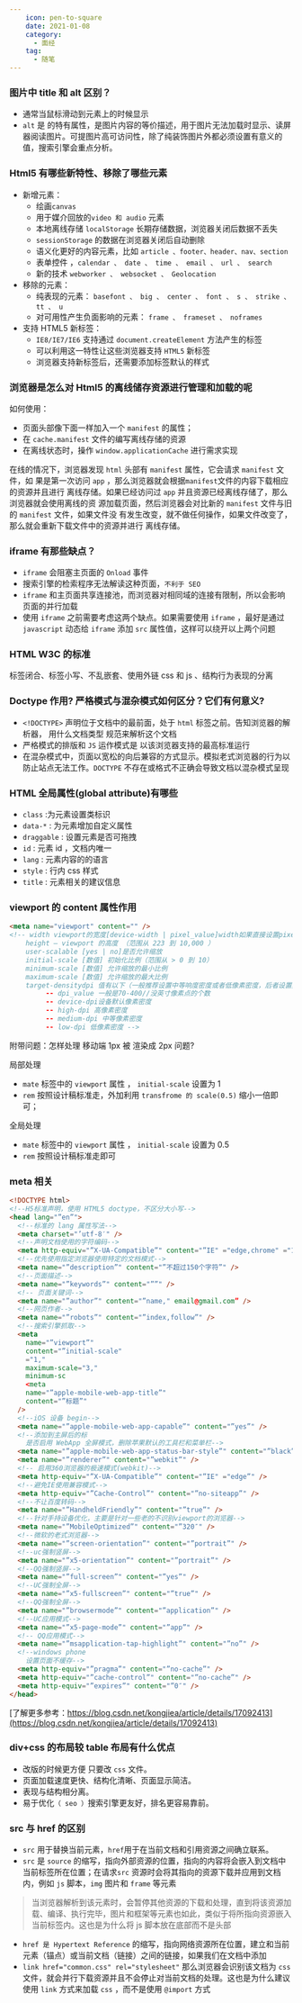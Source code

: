 ```yaml
---    
    icon: pen-to-square
    date: 2021-01-08
    category:
      - 面经
    tag:
      - 随笔
---
```


### 图片中 title 和 alt 区别？

- 通常当⿏标滑动到元素上的时候显示
- `alt` 是 的特有属性，是图⽚内容的等价描述，⽤于图⽚⽆法加载时显示、读屏器阅读图⽚。可提图⽚⾼可访问性，除了纯装饰图⽚外都必须设置有意义的值，搜索引擎会重点分析。

### Html5 有哪些新特性、移除了哪些元素

- 新增元素：
  - 绘画`canvas`
  - 用于媒介回放的`video 和 audio` 元素
  - 本地离线存储 `localStorage` 长期存储数据，浏览器关闭后数据不丢失
  - `sessionStorage` 的数据在浏览器关闭后自动删除
  - 语义化更好的内容元素，比如 `article 、footer、header、nav、section`
  - 表单控件 ，`calendar 、 date 、 time 、 email 、 url 、 search`
  - 新的技术 `webworker 、 websocket 、 Geolocation`
- 移除的元素：
  - 纯表现的元素： `basefont 、 big 、 center 、 font 、 s 、 strike 、 tt 、 u`
  - 对可⽤性产⽣负⾯影响的元素： `frame 、 frameset 、 noframes`
- ⽀持 HTML5 新标签：
  - `IE8/IE7/IE6` ⽀持通过 `document.createElement` ⽅法产⽣的标签
  - 可以利⽤这⼀特性让这些浏览器⽀持 `HTML5` 新标签
  - 浏览器⽀持新标签后，还需要添加标签默认的样式

### 浏览器是怎么对 Html5 的离线储存资源进⾏管理和加载的呢

如何使⽤：

- ⻚⾯头部像下⾯⼀样加⼊⼀个 `manifest` 的属性；
- 在 `cache.manifest` ⽂件的编写离线存储的资源
- 在离线状态时，操作 `window.applicationCache` 进⾏需求实现

在线的情况下，浏览器发现 `html` 头部有 `manifest` 属性，它会请求 `manifest` ⽂件，如 果是第⼀次访问 `app` ，那么浏览器就会根据`manifest`⽂件的内容下载相应的资源并且进⾏ 离线存储。如果已经访问过 `app` 并且资源已经离线存储了，那么浏览器就会使⽤离线的资 源加载⻚⾯，然后浏览器会对⽐新的 `manifest` ⽂件与旧的 `manifest` ⽂件，如果⽂件没 有发⽣改变，就不做任何操作，如果⽂件改变了，那么就会重新下载⽂件中的资源并进⾏ 离线存储。

### iframe 有那些缺点？

- `iframe` 会阻塞主⻚⾯的 `Onload` 事件
- 搜索引擎的检索程序⽆法解读这种⻚⾯，`不利于 SEO`
- `iframe` 和主⻚⾯共享连接池，⽽浏览器对相同域的连接有限制，所以会影响⻚⾯的并⾏加载
- 使⽤ `iframe` 之前需要考虑这两个缺点。如果需要使⽤ `iframe` ，最好是通过`javascript` 动态给 `iframe` 添加 `src` 属性值，这样可以绕开以上两个问题

### HTML W3C 的标准

标签闭合、标签⼩写、不乱嵌套、使⽤外链 css 和 js 、结构⾏为表现的分离

### Doctype 作⽤? 严格模式与混杂模式如何区分？它们有何意义?

- `<!DOCTYPE>` 声明位于⽂档中的最前⾯，处于 `html` 标签之前。告知浏览器的解析器， ⽤什么⽂档类型 规范来解析这个⽂档
- 严格模式的排版和 `JS` 运作模式是 以该浏览器⽀持的最⾼标准运⾏
- 在混杂模式中，⻚⾯以宽松的向后兼容的⽅式显示。模拟⽼式浏览器的⾏为以防⽌站点⽆法⼯作。`DOCTYPE` 不存在或格式不正确会导致⽂档以混杂模式呈现

### HTML 全局属性(global attribute)有哪些

- `class` :为元素设置类标识
- `data-*` : 为元素增加⾃定义属性
- `draggable` : 设置元素是否可拖拽
- `id` : 元素 id ，⽂档内唯⼀
- `lang` : 元素内容的的语⾔
- `style` : ⾏内 css 样式
- `title` : 元素相关的建议信息

### viewport 的 content 属性作用

```html
<meta name="viewport" content="" />
<!-- width viewport的宽度[device-width | pixel_value]width如果直接设置pixel_value数值，大部分的安卓手机不支持，但是ios支持；
    height – viewport 的高度 （范围从 223 到 10,000 ）
    user-scalable [yes | no]是否允许缩放
    initial-scale [数值] 初始化比例（范围从 > 0 到 10）
    minimum-scale [数值] 允许缩放的最小比例
    maximum-scale [数值] 允许缩放的最大比例
    target-densitydpi 值有以下（一般推荐设置中等响度密度或者低像素密度，后者设置具体的值dpi_value，另外webkit内核已不准备再支持此属性）
         -- dpi_value 一般是70-400//没英寸像素点的个数
         -- device-dpi设备默认像素密度
         -- high-dpi 高像素密度
         -- medium-dpi 中等像素密度
         -- low-dpi 低像素密度 -->
```

附带问题：怎样处理 移动端 1px 被 渲染成 2px 问题?

局部处理

- `mate` 标签中的 `viewport` 属性 ， `initial-scale` 设置为 1
- `rem` 按照设计稿标准⾛，外加利⽤ `transfrome 的 scale(0.5)` 缩⼩⼀倍即可；

全局处理

- `mate` 标签中的 `viewport` 属性 ， `initial-scale` 设置为 0.5
- `rem` 按照设计稿标准⾛即可

### meta 相关

```html
<!DOCTYPE html>
<!--H5标准声明，使⽤ HTML5 doctype，不区分⼤⼩写-->
<head lang="”en”">
  <!--标准的 lang 属性写法-->
  <meta charset="’utf-8′" />
  <!--声明⽂档使⽤的字符编码-->
  <meta http-equiv="”X-UA-Compatible”" content="”IE" ="edge,chrome" ="1″" />
  <!--优先使用指定浏览器使用特定的文档模式-->
  <meta name="”description”" content="”不超过150个字符”" />
  <!--⻚⾯描述-->
  <meta name="”keywords”" content="””" />
  <!-- ⻚⾯关键词-->
  <meta name="”author”" content="”name," email@gmail.com” />
  <!--⽹⻚作者-->
  <meta name="”robots”" content="”index,follow”" />
  <!--搜索引擎抓取-->
  <meta
    name="”viewport”"
    content="”initial-scale"
    ="1,"
    maximum-scale="3,"
    minimum-sc
    <meta
    name="”apple-mobile-web-app-title”"
    content="”标题”"
  />
  <!--iOS 设备 begin-->
  <meta name="”apple-mobile-web-app-capable”" content="”yes”" />
  <!--添加到主屏后的标
    是否启⽤ WebApp 全屏模式，删除苹果默认的⼯具栏和菜单栏-->
  <meta name="”apple-mobile-web-app-status-bar-style”" content="”black”" />
  <meta name="”renderer”" content="”webkit”" />
  <!-- 启⽤360浏览器的极速模式(webkit)-->
  <meta http-equiv="”X-UA-Compatible”" content="”IE" ="edge”" />
  <!--避免IE使⽤兼容模式-->
  <meta http-equiv="”Cache-Control”" content="”no-siteapp”" />
  <!--不让百度转码-->
  <meta name="”HandheldFriendly”" content="”true”" />
  <!--针对⼿持设备优化，主要是针对一些老的不识别viewport的浏览器-->
  <meta name="”MobileOptimized”" content="”320″" />
  <!--微软的⽼式浏览器-->
  <meta name="”screen-orientation”" content="”portrait”" />
  <!--uc强制竖屏-->
  <meta name="”x5-orientation”" content="”portrait”" />
  <!--QQ强制竖屏-->
  <meta name="”full-screen”" content="”yes”" />
  <!--UC强制全屏-->
  <meta name="”x5-fullscreen”" content="”true”" />
  <!--QQ强制全屏-->
  <meta name="”browsermode”" content="”application”" />
  <!--UC应⽤模式-->
  <meta name="”x5-page-mode”" content="”app”" />
  <!-- QQ应⽤模式-->
  <meta name="”msapplication-tap-highlight”" content="”no”" />
  <!--windows phone
    设置⻚⾯不缓存-->
  <meta http-equiv="”pragma”" content="”no-cache”" />
  <meta http-equiv="”cache-control”" content="”no-cache”" />
  <meta http-equiv="”expires”" content="”0″" />
</head>
```

[了解更多参考：https://blog.csdn.net/kongjiea/article/details/17092413](https://blog.csdn.net/kongjiea/article/details/17092413)

### div+css 的布局较 table 布局有什么优点

- 改版的时候更⽅便 只要改 `css` ⽂件。
- ⻚⾯加载速度更快、结构化清晰、⻚⾯显示简洁。
- 表现与结构相分离。
- 易于优化`（ seo ）`搜索引擎更友好，排名更容易靠前。

### src 与 href 的区别

- `src` ⽤于替换当前元素，`href`⽤于在当前⽂档和引⽤资源之间确⽴联系。
- `src` 是 `source` 的缩写，指向外部资源的位置，指向的内容将会嵌⼊到⽂档中当前标签所在位置；在请求`src` 资源时会将其指向的资源下载并应⽤到⽂档内，例如 `js` 脚本，`img` 图⽚和 `frame` 等元素

> 当浏览器解析到该元素时，会暂停其他资源的下载和处理，直到将该资源加载、编译、执⾏完毕，图⽚和框架等元素也如此，类似于将所指向资源嵌⼊当前标签内。这也是为什么将 js 脚本放在底部⽽不是头部

- `href 是 Hypertext Reference` 的缩写，指向⽹络资源所在位置，建⽴和当前元素（锚点）或当前⽂档（链接）之间的链接，如果我们在⽂档中添加
- `link href="common.css" rel="stylesheet"` 那么浏览器会识别该⽂档为 `css` ⽂件，就会并⾏下载资源并且不会停⽌对当前⽂档的处理。这也是为什么建议使⽤ `link` ⽅式来加载 `css` ，⽽不是使⽤ `@import` ⽅式
